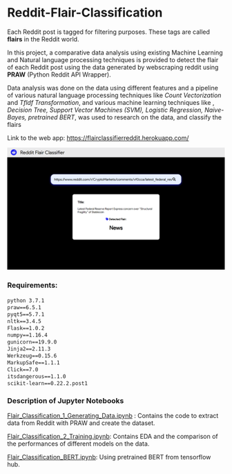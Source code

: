 # Reddit-Flair-Classification
Each Reddit post is tagged for filtering purposes. These tags are called **flairs** in the Reddit world. 

In this project, a comparative data analysis using existing Machine Learning and Natural language processing techniques is provided to detect the flair of each Reddit post using the data generated by webscraping reddit using **PRAW** (Python Reddit API Wrapper). 

Data analysis was done on the data using different features and a pipeline of various natural language processing techniques like *Count Vectorization* and *Tfldf Transformation*, and various machine learning techniques like , *Decision Tree, Support Vector Machines (SVM), Logistic Regression, Naive-Bayes, pretrained BERT*, was used to research on the data, and classify the flairs


Link to the web app: https://flairclassifierreddit.herokuapp.com/

<img src="Images/flairClassifier.png" width="650">


### Requirements:
```
python 3.7.1
praw==6.5.1
pyqt5==5.7.1
nltk==3.4.5
Flask==1.0.2
numpy==1.16.4
gunicorn==19.9.0
Jinja2==2.11.3
Werkzeug==0.15.6
MarkupSafe==1.1.1
Click==7.0
itsdangerous==1.1.0
scikit-learn==0.22.2.post1
```

### Description of Jupyter Notebooks
[Flair_Classification_1_Generating_Data.ipynb](https://github.com/11-aryan/Reddit-Flair-Classification/blob/main/Flair_Classification_1_Generating_Data.ipynb) : Contains the code to extract data from Reddit with PRAW and create the dataset.

[Flair_Classification_2_Training.ipynb](https://github.com/11-aryan/Reddit-Flair-Classification/blob/main/Flair_Classification_2_Training.ipynb): Contains EDA and the comparison of the performances of different models on the data.

[Flair_Classification_BERT.ipynb](https://github.com/11-aryan/Reddit-Flair-Classification/blob/main/Flair_Classification_BERT.ipynb): Using pretrained BERT from tensorflow hub.

